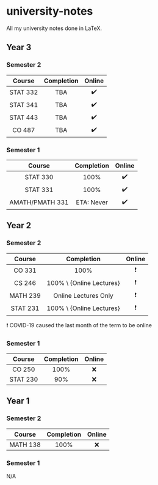 # university-notes
All my university notes done in LaTeX.

## Year 3
### Semester 2
|  Course  | Completion |       Online       |
| :------: | :--------: | :----------------: |
| STAT 332 |    TBA     | :heavy_check_mark: |
| STAT 341 |    TBA     | :heavy_check_mark: |
| STAT 443 |    TBA     | :heavy_check_mark: |
|  CO 487  |    TBA     | :heavy_check_mark: |

### Semester 1
|     Course      | Completion |       Online       |
| :-------------: | :--------: | :----------------: |
|    STAT 330     |    100%    | :heavy_check_mark: |
|    STAT 331     |    100%    | :heavy_check_mark: |
| AMATH/PMATH 331 | ETA: Never | :heavy_check_mark: |

## Year 2
### Semester 2
|  Course  |        Completion        |          Online          |
| :------: | :----------------------: | :----------------------: |
|  CO 331  |           100%           | :heavy_exclamation_mark: |
|  CS 246  | 100% \ {Online Lectures} | :heavy_exclamation_mark: |
| MATH 239 |   Online Lectures Only   | :heavy_exclamation_mark: |
| STAT 231 | 100% \ {Online Lectures} | :heavy_exclamation_mark: |

:heavy_exclamation_mark: COVID-19 caused the last month of the term to be online

### Semester 1
|  Course  | Completion | Online |
| :------: | :--------: | :----: |
|  CO 250  |    100%    |  :x:   |
| STAT 230 |    90%     |  :x:   |

## Year 1
### Semester 2
|  Course  | Completion | Online |
| :------: | :--------: | :----: |
| MATH 138 |    100%    |  :x:   |

### Semester 1
N/A
